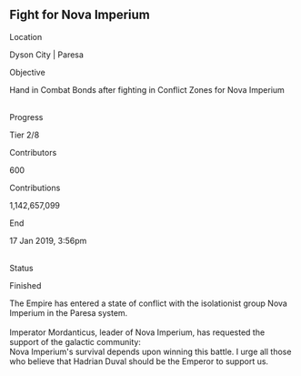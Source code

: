 ## Fight for Nova Imperium

Location

Dyson City \| Paresa

Objective

Hand in Combat Bonds after fighting in Conflict Zones for Nova Imperium

\
Progress

Tier 2/8

Contributors

600

Contributions

1,142,657,099

End

17 Jan 2019, 3:56pm

\
Status

Finished

The Empire has entered a state of conflict with the isolationist group
Nova Imperium in the Paresa system.\
\
Imperator Mordanticus, leader of Nova Imperium, has requested the
support of the galactic community:\
Nova Imperium\'s survival depends upon winning this battle. I urge all
those who believe that Hadrian Duval should be the Emperor to support
us.
